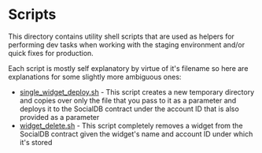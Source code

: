 # Scripts

This directory contains utility shell scripts that are used as
helpers for performing dev tasks when working with the staging
environment and/or quick fixes for production.

Each script is mostly self explanatory by virtue of it's filename
so here are explanations for some slightly more ambiguous ones:

- [single_widget_deploy.sh](./single_widget_deploy.sh) - This script
  creates a new temporary directory and copies over only the file that
  you pass to it as a parameter and deploys it to the SocialDB contract
  under the account ID that is also provided as a parameter
- [widget_delete.sh](./widget_delete.sh) - This script completely removes
  a widget from the SocialDB contract given the widget's name and account
  ID under which it's stored
